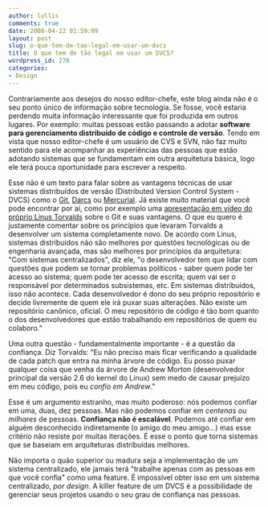 ```yaml
---
author: lullis
comments: true
date: 2008-04-22 01:59:09
layout: post
slug: o-que-tem-de-tao-legal-em-usar-um-dvcs
title: O que tem de tão legal em usar um DVCS?
wordpress_id: 278
categories:
- Design
---
```


Contrariamente aos desejos do nosso editor-chefe, este blog ainda não é o seu ponto único de informação sobre tecnologia.  Se fosse, você estaria perdendo muita informação interessante que foi produzida em outros lugares. Por exemplo: muitas pessoas estão passando a adotar **software para gerenciamento distribuído de código e controle de versão**. Tendo em vista que nosso editor-chefe é um usuário de CVS e SVN, não faz muito sentido para ele acompanhar as experiências das pessoas que estão adotando sistemas que se fundamentam em outra arquitetura básica, logo ele terá pouca oportunidade para escrever a respeito.

Esse não é um texto para falar sobre as vantagens técnicas de usar sistemas distribuídos de versão (Distributed Version Control System - DVCS) como o [Git](http://git.or.cz/), [Darcs](http://darcs.net) ou [Mercurial](http://www.selenic.com/mercurial). Já existe muito material que você pode encontrar por aí, como por exemplo uma [apresentação em vídeo do próprio Linus Torvalds](http://video.google.com/videoplay?docid=-2199332044603874737) sobre o Git e suas vantagens. O que eu quero é justamente comentar sobre os princípios que levaram Torvalds a desenvolver um sistema completamente novo. De acordo com Linus, sistemas distribuídos não são melhores por questões tecnológicas ou de engenharia avançada, mas são melhores por princípios da arquitetura: "Com sistemas centralizados", diz ele, "o desenvolvedor tem que lidar com questões que podem se tornar problemas políticos - saber quem pode ter acesso ao sistema; quem pode ter acesso de escrita; quem vai ser o responsável por determinados subsistemas, etc. Em sistemas distribuídos, isso não acontece. Cada desenvolvedor é dono do seu próprio repositório e decide livremente de quem ele irá puxar suas alterações. Não existe um repositório canônico, oficial. O meu repositório de código é tão bom quanto o dos desenvolvedores que estão trabalhando em repositórios de quem eu colaboro."

Uma outra questão -  fundamentalmente importante - é a questão da confiança. Diz Torvalds: "Eu não preciso mais ficar verificando a qualidade de cada patch que entra na minha árvore de código. Eu posso puxar qualquer coisa que venha da árvore de Andrew Morton (desenvolvedor principal da versão 2.6 do kernel do Linux) sem medo de causar prejuízo em meu código, pois eu _confio em Andrew_."

Esse é um argumento estranho, mas muito poderoso: nós podemos confiar em uma, duas, dez pessoas. Mas não podemos confiar em _centenas ou milhares_ de pessoas. **Confiança não é escalável**. Podemos até confiar em alguém desconhecido indiretamente (o amigo do meu amigo...) mas esse critério não resiste por muitas iterações. É esse o ponto que torna sistemas que se baseiam em arquiteturas distribuídas melhores.

Não importa o quão superior ou madura seja a implementação de um sistema centralizado, ele jamais terá "trabalhe apenas com as pessoas em que você confia" como uma feature. É impossível obter isso em um sistema centralizado, _por design_. A killer feature de um DVCS é a possibilidade de gerenciar seus projetos usando o seu grau de confiança nas pessoas.
